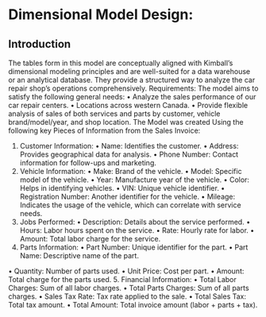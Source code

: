 # Dimensional Model Design:

## Introduction

The tables form in this model are conceptually aligned with Kimball’s dimensional modeling principles and are well-suited for a data warehouse or an analytical database. They provide a structured way to analyze the car repair shop’s operations comprehensively.
Requirements:
The model aims to satisfy the following general needs:
• Analyze the sales performance of our car repair centers.
• Locations across western Canada.
• Provide flexible analysis of sales of both services and parts by customer, vehicle
brand/model/year, and shop location.
The Model was created Using the following key Pieces of Information from the
Sales Invoice:
1. Customer Information:
• Name: Identifies the customer.
• Address: Provides geographical data for analysis.
• Phone Number: Contact information for follow-ups and marketing.
2. Vehicle Information:
• Make: Brand of the vehicle.
• Model: Specific model of the vehicle.
• Year: Manufacture year of the vehicle.
• Color: Helps in identifying vehicles.
• VIN: Unique vehicle identifier.
• Registration Number: Another identifier for the vehicle.
• Mileage: Indicates the usage of the vehicle, which can correlate with service
needs.
3. Jobs Performed:
• Description: Details about the service performed.
• Hours: Labor hours spent on the service.
• Rate: Hourly rate for labor.
• Amount: Total labor charge for the service.
4. Parts Information:
• Part Number: Unique identifier for the part.
• Part Name: Descriptive name of the part.

• Quantity: Number of parts used.
• Unit Price: Cost per part.
• Amount: Total charge for the parts used.
5. Financial Information:
• Total Labor Charges: Sum of all labor charges.
• Total Parts Charges: Sum of all parts charges.
• Sales Tax Rate: Tax rate applied to the sale.
• Total Sales Tax: Total tax amount.
• Total Amount: Total invoice amount (labor + parts + tax).
